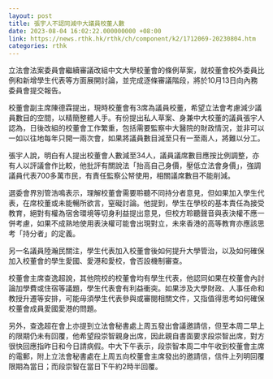 ```yaml
---
layout: post
title: 張宇人不認同減中大議員校董人數
date: 2023-08-04 16:02:22.000000000 +08:00
link: https://news.rthk.hk/rthk/ch/component/k2/1712069-20230804.htm
categories: rthk
---
```


立法會法案委員會繼續審議改組中文大學校董會的條例草案，就校董會校外委員比例和新增學生代表等方面展開討論，並完成逐條審議階段，將於10月13日向內務委員會提交報告。

校董會副主席陳德霖提出，現時校董會有3席為議員校董，希望立法會考慮減少議員數目的空間，以精簡整體人手。有份提出私人草案、身兼中大校董的議員張宇人認為，日後改組的校董會工作繁重，包括需要監察中大醫院的財政情況，並非可以一如以往地每年只開一兩次會，如果將議員數目減至只有一至兩人，將難以分工。

張宇人說，明白有人提出校董會人數減至34人，議員議席數目應按比例調整，亦有人以評議會作比較，他批評有關說法「抬高自己身價，壓低立法會身價」，強調議員代表700多萬市民，有責任監察公帑使用，相關議席數目不能削減。

選委會界別管浩鳴表示，理解校董會需要聆聽不同持分者意見，但如果加入學生代表，在席校董或未能暢所欲言，窒礙討論。他提到，學生在學校的基本責任為接受教育，絕對有權為宿舍環境等切身利益提出意見，但校方聆聽聲音與表決權不應一併考慮，如果不成熟地使用表決權可能會出現對立，未來香港的高等教育亦應該思考「持分者」的定義。

另一名議員陸瀚民關注，學生代表加入校董會後如何提升大學管治，以及如何確保加入校董會的學生愛國、愛港和愛校，會否設機制審查。

校董會主席查逸超說，其他院校的校董會均有學生代表，他認同如果在校董會內討論加學費或住宿等議題，學生代表會有利益衝突。如果涉及大學財政、人事任命和教授升遷等安排，可能毋須學生代表參與或審閱相關文件，又指值得思考如何確保校董會成員愛國愛港的問題。

另外，查逸超在會上亦提到立法會秘書處上周五發出會議邀請信，但至本周二早上的限期仍未有回覆，他希望段崇智親身出席，因此親自書面要求段崇智出席，對方很快回應指昨日和今日請病假。中大下午表示，段崇智本周二中午收到校董會主席的電郵，附上立法會秘書處在上周五向校董會主席發出的邀請信，信件上列明回覆限期為當日；而段崇智在當日下午約2時半回覆。
